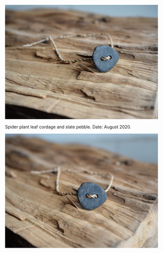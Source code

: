 ![OI000002](images/OI000002.jpg)

Spider plant leaf cordage and slate pebble.
Date: August 2020.

![OI000003](images/OI000003.jpg)